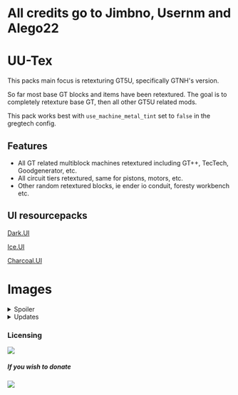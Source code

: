 # All credits go to Jimbno, Usernm and Alego22
# UU-Tex 
This packs main focus is retexturing GT5U, specifically GTNH's version.

So far most base GT blocks and items have been retextured. The goal is to completely retexture base GT, then all other GT5U related mods.

This pack works best with `use_machine_metal_tint` set to `false` in the gregtech config.


## Features

- All GT related multiblock machines retextured including GT++, TecTech, Goodgenerator, etc.
- All circuit tiers retextured, same for pistons, motors, etc.
- Other random retextured blocks, ie ender io conduit, foresty workbench etc.


## UI resourcepacks
[Dark.UI](https://github.com/Jimbno/Dark.UI)

[Ice.UI](https://github.com/Jimbno/Ice.UI)

[Charcoal.UI](https://github.com/Jimbno/Charcoal.UI)




# Images

<details>
  <summary>Spoiler</summary>

  
  
  
  # Multi block machines
  
  <summary>GT Multies (not all pictured)</summary>
  <img src="https://imgur.com/hscFsPK.png" />
  
  <summary>Active turbine animation</summary>
  <img src="https://imgur.com/flCDflq.gif" />
  
  <summary>EBF coils</summary>
  <img src="https://imgur.com/fvozCX8.gif" />
  
  <summary>Normal fusion</summary>
  <img src="https://imgur.com/x8gX0cl.gif" />
  
  <summary>Mega Fusion</summary>
  <img src="https://imgur.com/hIzoGDX.gif" />
  
  <summary>GT++ </summary>
  <img src="https://imgur.com/Y48cQd8.png" />
  
  <summary>TecTech </summary>
  <img src="https://imgur.com/KBYR1zS.gif" />
  
  <summary>Goodgen </summary>
  <img src="https://imgur.com/iRfwKh6.png" />
  
  <summary>Dyson Swarm</summary>
  <img src="https://imgur.com/U8f351j.gif" />
  
  <summary>EMT research completer</summary>
  <img src="https://imgur.com/W8FQyoB.gif" />
  
  # Single block machines
  
  <summary>Animated textures for single blocks</summary>
  <img src="https://imgur.com/2Bwx4y7.gif" />
  
  # Items

  <summary>Circuits</summary>
  <img src="https://imgur.com/mW3Nraq.gif" />

  <summary>Components</summary>
  <img src="https://imgur.com/yxgvPFv.gif" />
  
</details>

<details>
  <summary>Updates</summary>
  # Compressed ignots & plates
  ![image](https://user-images.githubusercontent.com/48926983/209546967-69995160-5857-4a2f-a007-47f9112ab0bf.png)
  
  # Circuit tips
  ![image](https://user-images.githubusercontent.com/48926983/209547129-d1d544f8-8b90-4398-9a48-5d8c145fbb8e.png)

  # Wafers & wafer-related stuff
  ![image](https://user-images.githubusercontent.com/48926983/209547448-325f9e7b-9fb9-43ac-9daa-2de0c40df968.png)

</details>


### Licensing

 [![](https://img.shields.io/badge/License-CC%20BY--NC--SA%203.0-yellow.svg?style=flat-square)](https://creativecommons.org/licenses/by-nc-sa/3.0/)


  
#####  If you wish to donate 

 [![](https://img.shields.io/badge/ko---fi-orange)](https://Ko-fi.com/jimbno)
 
 
  



  
 


